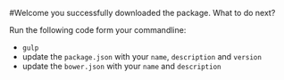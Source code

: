 #Welcome
you successfully downloaded the package.
What to do next?

Run the following code form your commandline:
- `gulp`
- update the `package.json` with your `name`, `description` and `version`
- update the `bower.json` with your `name` and `description`
